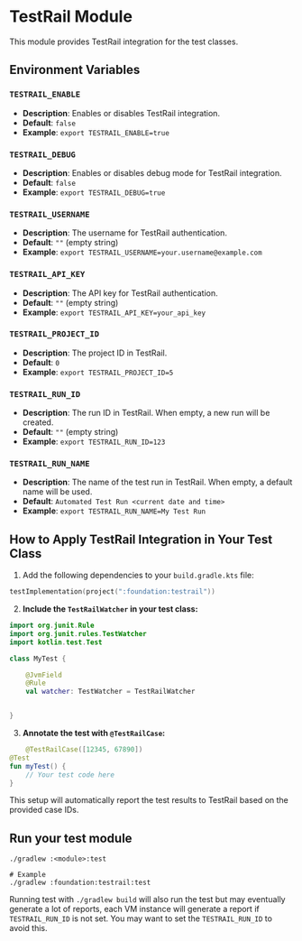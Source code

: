 # TestRail Module

This module provides TestRail integration for the test classes.

## Environment Variables

### `TESTRAIL_ENABLE`
- **Description**: Enables or disables TestRail integration.
- **Default**: `false`
- **Example**: `export TESTRAIL_ENABLE=true`

### `TESTRAIL_DEBUG`
- **Description**: Enables or disables debug mode for TestRail integration.
- **Default**: `false`
- **Example**: `export TESTRAIL_DEBUG=true`

### `TESTRAIL_USERNAME`
- **Description**: The username for TestRail authentication.
- **Default**: `""` (empty string)
- **Example**: `export TESTRAIL_USERNAME=your.username@example.com`

### `TESTRAIL_API_KEY`
- **Description**: The API key for TestRail authentication.
- **Default**: `""` (empty string)
- **Example**: `export TESTRAIL_API_KEY=your_api_key`

### `TESTRAIL_PROJECT_ID`
- **Description**: The project ID in TestRail.
- **Default**: `0`
- **Example**: `export TESTRAIL_PROJECT_ID=5`

### `TESTRAIL_RUN_ID`
- **Description**: The run ID in TestRail. When empty, a new run will be created.
- **Default**: `""` (empty string)
- **Example**: `export TESTRAIL_RUN_ID=123`

### `TESTRAIL_RUN_NAME`
- **Description**: The name of the test run in TestRail. When empty, a default name will be used.
- **Default**: `Automated Test Run <current date and time>`
- **Example**: `export TESTRAIL_RUN_NAME=My Test Run`

## How to Apply TestRail Integration in Your Test Class

1. Add the following dependencies to your `build.gradle.kts` file:
    
```kotlin
testImplementation(project(":foundation:testrail"))
```

2. **Include the `TestRailWatcher` in your test class:**

```kotlin
import org.junit.Rule
import org.junit.rules.TestWatcher
import kotlin.test.Test

class MyTest {

    @JvmField
    @Rule
    val watcher: TestWatcher = TestRailWatcher


}
```

3. **Annotate the test with `@TestRailCase`:**

```kotlin
    @TestRailCase([12345, 67890])
@Test
fun myTest() {
    // Your test code here
}
```

This setup will automatically report the test results to TestRail based on the provided case IDs.

## Run your test module

```shell
./gradlew :<module>:test

# Example
./gradlew :foundation:testrail:test
```

Running test with `./gradlew build` will also run the test but may eventually generate a lot of 
reports, each VM instance will generate a report if `TESTRAIL_RUN_ID` is not set.
You may want to set the `TESTRAIL_RUN_ID` to avoid this.